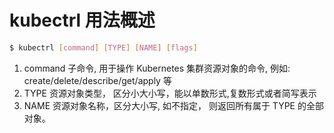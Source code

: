 # kubectrl 用法概述

```bash
$ kubectrl [command] [TYPE] [NAME] [flags]
```
1. command 子命令, 用于操作 Kubernetes 集群资源对象的命令, 例如: create/delete/describe/get/apply 等
2. TYPE 资源对象类型， 区分小大小写，能以单数形式,复数形式或者简写表示
3. NAME 资源对象名称，区分大小写, 如不指定， 则返回所有属于 TYPE 的全部对象。